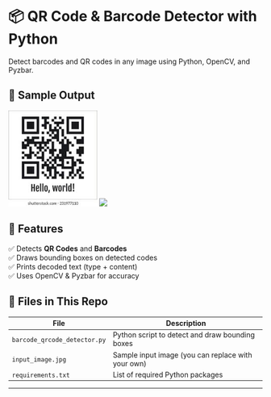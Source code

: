 # 📦 QR Code & Barcode Detector with Python

Detect barcodes and QR codes in any image using Python, OpenCV, and Pyzbar.

## 🧪 Sample Output

<!-- Display two images side by side -->
<p float="left">
  <img src="input_image.jpeg" width="35%" />
  <img src="output2.jpeg" width="35%" />
</p>


## 🚀 Features

✅ Detects **QR Codes** and **Barcodes**  
✅ Draws bounding boxes on detected codes  
✅ Prints decoded text (type + content)  
✅ Uses OpenCV & Pyzbar for accuracy  

## 📂 Files in This Repo

| File                      | Description                                   |
|---------------------------|-----------------------------------------------|
| `barcode_qrcode_detector.py` | Python script to detect and draw bounding boxes |
| `input_image.jpg`         | Sample input image (you can replace with your own) |
| `requirements.txt`        | List of required Python packages              |

---


